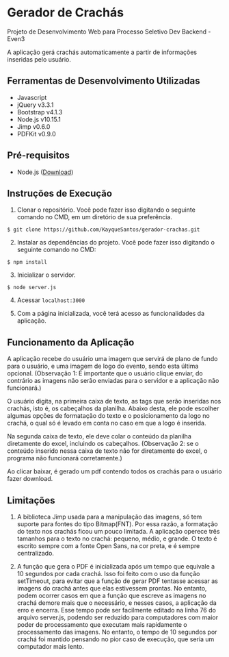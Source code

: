 # Gerador de Crachás

Projeto de Desenvolvimento Web para Processo Seletivo Dev Backend - Even3

A aplicação gerá crachás automaticamente a partir de informações inseridas pelo usuário.

## Ferramentas de Desenvolvimento Utilizadas

* Javascript
* jQuery v3.3.1
* Bootstrap v4.1.3
* Node.js v10.15.1
* Jimp v0.6.0
* PDFKit v0.9.0

## Pré-requisitos

* Node.js ([Download](https://nodejs.org/en/download/))

## Instruções de Execução

1. Clonar o repositório. Você pode fazer isso digitando o seguinte comando no CMD, em um diretório de sua preferência.
```
$ git clone https://github.com/KayqueSantos/gerador-crachas.git
```
2. Instalar as dependências do projeto. Você pode fazer isso digitando o seguinte comando no CMD:
```
$ npm install
```
3. Inicializar o servidor.
```
$ node server.js
```
4. Acessar ```localhost:3000```

5. Com a página inicializada, você terá acesso as funcionalidades da aplicação.

## Funcionamento da Aplicação

A aplicação recebe do usuário uma imagem que servirá de plano de fundo para o usuário, e uma imagem de logo do evento, sendo esta última opcional. (Observação 1: É importante que o usuário clique enviar, do contrário as imagens não serão enviadas para o servidor e a aplicação não funcionará.)

O usuário digita, na primeira caixa de texto, as tags que serão inseridas nos crachás, isto é, os cabeçalhos da planilha. Abaixo desta, ele pode escolher algumas opções de formatação do texto e o posicionamento da logo no crachá, o qual só é levado em conta no caso em que a logo é inserida.

Na segunda caixa de texto, ele deve colar o conteúdo da planilha diretamente do excel, incluindo os cabeçalhos. (Observação 2: se o conteúdo inserido nessa caixa de texto não for diretamente do excel, o programa não funcionará corretamente.)

Ao clicar baixar, é gerado um pdf contendo todos os crachás para o usuário fazer download.

## Limitações

1. A biblioteca Jimp usada para a manipulação das imagens, só tem suporte para fontes do tipo Bitmap(FNT). Por essa razão, a formatação do texto nos crachás ficou um pouco limitada. A aplicação operece três tamanhos para o texto no crachá: pequeno, médio, e grande. O texto é escrito sempre com a fonte Open Sans, na cor preta, e é sempre centralizado.

2. A função que gera o PDF é inicializada após um tempo que equivale a 10 segundos por cada crachá. Isso foi feito com o uso da função setTimeout, para evitar que a função de gerar PDF tentasse acessar as imagens do crachá antes que elas estivessem prontas. No entanto, podem ocorrer casos em que a função que escreve as imagens no crachá demore mais que o necessário, e nesses casos, a aplicação da erro e encerra. Esse tempo pode ser facilmente editado na linha 76 do arquivo server.js, podendo ser reduzido para computadores com maior poder de processamento que executam mais rapidamente o processamento das imagens. No entanto, o tempo de 10 segundos por crachá foi mantido pensando no pior caso de execução, que seria um computador mais lento.
